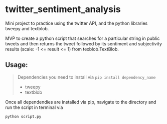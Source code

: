 # twitter_sentiment_analysis
Mini project to practice using the twitter API, and the python libraries tweepy and textblob.

MVP to create a python script that searches for a particular string in public tweets and then returns the tweet followed by its sentiment and subjectivity results (scale: -1 <= result <= 1) from texblob.TextBlob.

## Usage:
>Dependencies you need to install via ```pip install dependency_name ```
>   - tweepy
>   - textblob

Once all dependendies are installed via pip, navigate to the directory and run the script in terminal via

```python script.py```
